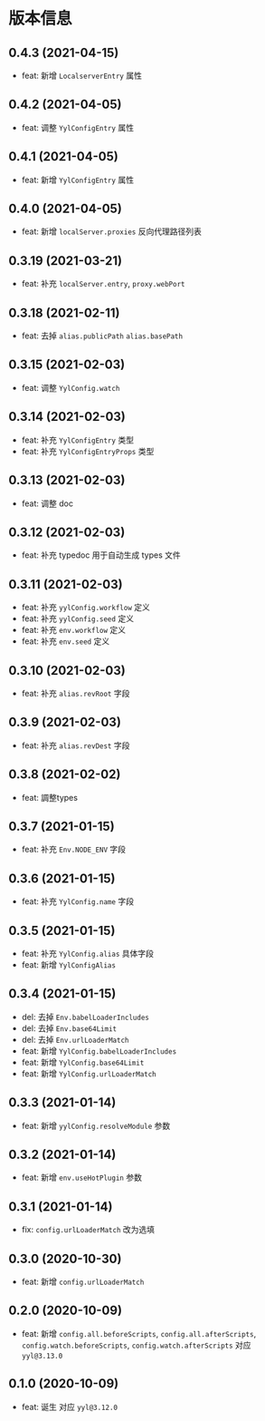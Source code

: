 # 版本信息
## 0.4.3 (2021-04-15)
* feat: 新增 `LocalserverEntry` 属性

## 0.4.2 (2021-04-05)
* feat: 调整 `YylConfigEntry` 属性
## 0.4.1 (2021-04-05)
* feat: 新增 `YylConfigEntry` 属性
## 0.4.0 (2021-04-05)
* feat: 新增 `localServer.proxies` 反向代理路径列表

## 0.3.19 (2021-03-21)
* feat: 补充 `localServer.entry`, `proxy.webPort`
## 0.3.18 (2021-02-11)
* feat: 去掉 `alias.publicPath` `alias.basePath`

## 0.3.15 (2021-02-03)

* feat: 调整 `YylConfig.watch`
## 0.3.14 (2021-02-03)
* feat: 补充 `YylConfigEntry` 类型
* feat: 补充 `YylConfigEntryProps` 类型
## 0.3.13 (2021-02-03)

* feat: 调整 doc 

## 0.3.12 (2021-02-03)

* feat: 补充 typedoc 用于自动生成 types 文件
## 0.3.11 (2021-02-03)

* feat: 补充 `yylConfig.workflow` 定义
* feat: 补充 `yylConfig.seed` 定义
* feat: 补充 `env.workflow` 定义
* feat: 补充 `env.seed` 定义

## 0.3.10 (2021-02-03)

* feat: 补充 `alias.revRoot` 字段
## 0.3.9 (2021-02-03)

* feat: 补充 `alias.revDest` 字段

## 0.3.8 (2021-02-02)

* feat: 調整types
## 0.3.7 (2021-01-15)
* feat: 补充 `Env.NODE_ENV` 字段
## 0.3.6 (2021-01-15)
* feat: 补充 `YylConfig.name` 字段
## 0.3.5 (2021-01-15)
* feat: 补充 `YylConfig.alias` 具体字段
* feat: 新增 `YylConfigAlias`
## 0.3.4 (2021-01-15)
* del: 去掉 `Env.babelLoaderIncludes`
* del: 去掉 `Env.base64Limit`
* del: 去掉 `Env.urlLoaderMatch`
* feat: 新增 `YylConfig.babelLoaderIncludes`
* feat: 新增 `YylConfig.base64Limit`
* feat: 新增 `YylConfig.urlLoaderMatch`
## 0.3.3 (2021-01-14)
* feat: 新增 `yylConfig.resolveModule` 参数
## 0.3.2 (2021-01-14)
* feat: 新增 `env.useHotPlugin` 参数
## 0.3.1 (2021-01-14)
* fix: `config.urlLoaderMatch` 改为选填
## 0.3.0 (2020-10-30)
* feat: 新增 `config.urlLoaderMatch`
## 0.2.0 (2020-10-09)
* feat: 新增 `config.all.beforeScripts`, `config.all.afterScripts`, `config.watch.beforeScripts`, `config.watch.afterScripts` 对应 `yyl@3.13.0`
## 0.1.0 (2020-10-09)
* feat: 诞生 对应 `yyl@3.12.0`
